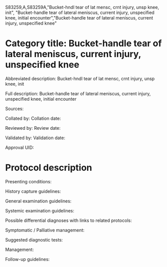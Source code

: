 S83259,A,S83259A,"Bucket-hndl tear of lat mensc, crnt injury, unsp knee, init", "Bucket-handle tear of lateral meniscus, current injury, unspecified knee, initial encounter","Bucket-handle tear of lateral meniscus, current injury, unspecified knee"
# Category title: Bucket-handle tear of lateral meniscus, current injury, unspecified knee

Abbreviated description: Bucket-hndl tear of lat mensc, crnt injury, unsp knee, init

Full description: Bucket-handle tear of lateral meniscus, current injury, unspecified knee, initial encounter

Sources:

Collated by:
Collation date:

Reviewed by:
Review date:

Validated by:
Validation date:

Approval UID:

# Protocol description

Presenting conditions:

History capture guidelines:

General examination guidelines:

Systemic examination guidelines:

Possible differential diagnoses with links to related protocols:

Symptomatic / Palliative management:

Suggested diagnostic tests:

Management:

Follow-up guidelines:
